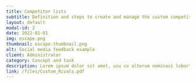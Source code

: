 ```yaml
---
title: Competitor lists
subtitle: Definition and steps to create and manage the custom competitor list feature.
layout: default
modal-id: 2
date: 2022-01-01
img: escape.png
thumbnail: escape-thumbnail.png
alt: Social media feedback example
client: Administrator
category: Concept and task
description: Lorem ipsum dolor sit amet, usu cu alterum nominavi lobortis. At duo novum diceret. Tantas apeirian vix et, usu sanctus postulant inciderint ut, populo diceret necessitatibus in vim. Cu eum dicam feugiat noluisse.
link: /files/Custom_Rivals.pdf
---
```

